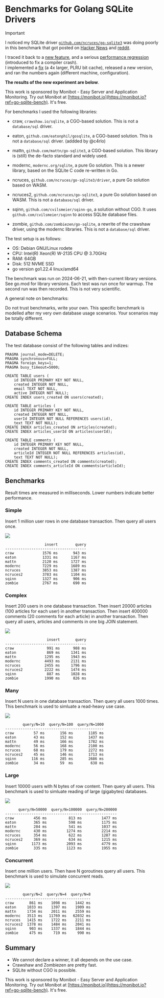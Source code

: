 Benchmarks for Golang SQLite Drivers
==============================================================================

> [!IMPORTANT]
> I noticed my SQLite driver [`github.com/ncruces/go-sqlite3`](https://github.com/ncruces/go-sqlite3)
> was doing poorly in this benchmark that got posted on [Hacker News](https://news.ycombinator.com/item?id=38626698)
> and [reddit](https://www.reddit.com/r/golang/comments/18hgbyl/i_benchmarked_six_go_sqlite_drivers_and_found_you/).
>
> I traced it back to a [new feature](https://github.com/ncruces/go-sqlite3/commit/c667a1f469f28879a044807f8ed83e36645977ba),
> and a serious [performance regression](https://github.com/ncruces/go-sqlite3/commit/d862f47d95d522fb7a63aacf1259714aff986d46)
> (introduced to fix a compiler crash).\
> I implemented a [fix](https://github.com/ncruces/go-sqlite3/commit/964a42c76deb9c7dcff2dca5c19f0453e062c55f)
> (a 4x larger, PLRU bit cache), released a new version, and ran the numbers again (different machine, configuration).
>
> **The results of the new experiment are below**.

This work is sponsored by Monibot - Easy Server and Application Monitoring.
Try out Monibot at [https://monibot.io](https://monibot.io?ref=go-sqlite-bench).
It's free.


For benchmarks I used the following libraries:

- craw, `crawshaw.io/sqlite`, a CGO-based solution.
  This is not a `database/sql` driver.

- eaton, `github.com/eatonphil/gosqlite`, a CGO-based solution.
  This is not a `database/sql` driver. (addded by @c4rlo)

- mattn, `github.com/mattn/go-sqlite3`, a CGO-based solution.
  This library is (still) the de-facto standard and widely used.

- modernc, `modernc.org/sqlite`, a pure Go solution.
  This is a newer library, based on the SQLite C code re-written in Go.

- ncruces, `github.com/ncruces/go-sqlite3/driver`, a pure Go solution based on WASM.

- ncruces2, `github.com/ncruces/go-sqlite3`, a pure Go solution based on WASM.
  This is not a `database/sql` driver.

- sqinn, `github.com/cvilsmeier/sqinn-go`, a solution without CGO.
  It uses `github.com/cvilsmeier/sqinn` to access SQLite database files.

- zombie, `github.com/zombiezen/go-sqlite`, a rewrite of the crawshaw driver,
  using the modernc libraries. This is not a `database/sql` driver.


The test setup is as follows:

- OS: Debian GNU/Linux rodete
- CPU: Intel(R) Xeon(R) W-2135 CPU @ 3.70GHz
- RAM: 64GB
- Disk: 512 NVME SSD
- go version go1.22.4 linux/amd64

The benchmark was run on 2024-06-21, with then-current library versions.
See go.mod for library versions. Each test was run once for warmup.
The second run was then recorded. This is not very scientific.


A general note on benchmarks:

Do not trust benchmarks, write your own. This specific benchmark is modelled
after my very own database usage scenarios. Your scenarios may be totally
different.


Database Schema
------------------------------------------------------------------------------

The test database consist of the following tables and indizes:

    PRAGMA journal_mode=DELETE;
    PRAGMA synchronous=FULL;
    PRAGMA foreign_keys=1;
    PRAGMA busy_timeout=5000;

    CREATE TABLE users (
        id INTEGER PRIMARY KEY NOT NULL,
        created INTEGER NOT NULL,
        email TEXT NOT NULL,
        active INTEGER NOT NULL);
    CREATE INDEX users_created ON users(created);

    CREATE TABLE articles (
        id INTEGER PRIMARY KEY NOT NULL,
        created INTEGER NOT NULL,
        userId INTEGER NOT NULL REFERENCES users(id),
        text TEXT NOT NULL);
    CREATE INDEX articles_created ON articles(created);
    CREATE INDEX articles_userId ON articles(userId);

    CREATE TABLE comments (
        id INTEGER PRIMARY KEY NOT NULL,
        created INTEGER NOT NULL,
        articleId INTEGER NOT NULL REFERENCES articles(id),
        text TEXT NOT NULL);
    CREATE INDEX comments_created ON comments(created);
    CREATE INDEX comments_articleId ON comments(articleId);


Benchmarks
------------------------------------------------------------------------------

Result times are measured in milliseconds. Lower numbers indicate better
performance.


### Simple

Insert 1 million user rows in one database transaction.
Then query all users once.

![](results/simple.svg)

                      insert        query
    -------------------------------------
    craw             1576 ms       943 ms
    eaton            1331 ms      1167 ms
    mattn            2120 ms      1727 ms
    modernc          7229 ms      1689 ms
    ncruces          3853 ms      1387 ms
    ncruces2         3783 ms      1104 ms
    sqinn            1327 ms       906 ms
    zombie           2767 ms       690 ms


### Complex

Insert 200 users in one database transaction.
Then insert 20000 articles (100 articles for each user) in another transaction.
Then insert 400000 comments (20 comments for each article) in another transaction.
Then query all users, articles and comments in one big JOIN statement.

![](results/complex.svg)

                       insert       query
    -------------------------------------
    craw               991 ms      988 ms
    eaton              869 ms     1341 ms
    mattn             1295 ms     1943 ms
    modernc           4493 ms     2131 ms
    ncruces           2455 ms     1796 ms
    ncruces2          2222 ms     1474 ms
    sqinn              887 ms     1028 ms
    zombie            1990 ms      826 ms


### Many

Insert N users in one database transaction.
Then query all users 1000 times.
This benchmark is used to simluate a read-heavy use case.

![](results/many.svg)

            query/N=10  query/N=100  query/N=1000
    ---------------------------------------------
    craw         57 ms       156 ms       1185 ms
    eaton        43 ms       152 ms       1437 ms
    mattn        49 ms       166 ms       1782 ms
    modernc      56 ms       168 ms       2100 ms
    ncruces      68 ms       179 ms       2272 ms
    ncruces2     45 ms       146 ms       1713 ms
    sqinn       116 ms       285 ms       2686 ms
    zombie       34 ms       59	 ms        638 ms


### Large

Insert 10000 users with N bytes of row content.
Then query all users.
This benchmark is used to simluate reading of large (gigabytes) databases.

![](results/large.svg)

          query/N=50000  query/N=100000  query/N=200000
    ---------------------------------------------------
    craw         456 ms          813 ms         1477 ms
    eaton        365 ms          598 ms         1175 ms
    mattn        284 ms          541 ms         1037 ms
    modernc      430 ms         1274 ms         2214 ms
    ncruces      354 ms          622 ms         1287 ms
    ncruces2     369 ms          634 ms         1215 ms
    sqinn       1173 ms         2093 ms         4779 ms
    zombie       335 ms         1123 ms         1955 ms


### Concurrent

Insert one million users.
Then have N goroutines query all users.
This benchmark is used to simulate concurrent reads.

![](results/concurrent.svg)

            query/N=2  query/N=4  query/N=8
    ---------------------------------------
    craw       861 ms    1098 ms    1442 ms
    eaton     1033 ms    1397 ms    1909 ms
    mattn     1734 ms    2011 ms    2559 ms
    modernc   3513 ms   11769 ms   62032 ms
    ncruces   1415 ms    1722 ms    2211 ms
    ncruces2  1378 ms    1484 ms    2041 ms
    sqinn      903 ms    1337 ms    1844 ms
    zombie     475 ms     719 ms     990 ms


Summary
------------------------------------------------------------------------------

- We cannot declare a winner, it all depends on the use case.
- Crawshaw and Zombiezen are pretty fast.
- SQLite without CGO is possible.


This work is sponsored by Monibot - Easy Server and Application Monitoring.
Try out Monibot at [https://monibot.io](https://monibot.io?ref=go-sqlite-bench).
It's free.
